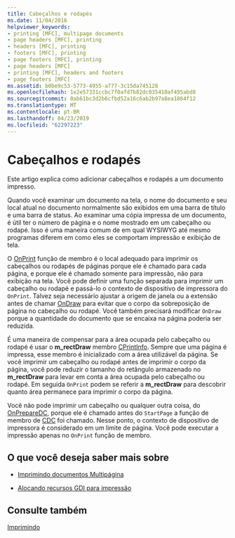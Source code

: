 ```yaml
---
title: Cabeçalhos e rodapés
ms.date: 11/04/2016
helpviewer_keywords:
- printing [MFC], multipage documents
- page headers [MFC], printing
- headers [MFC], printing
- footers [MFC], printing
- page footers [MFC], printing
- page headers [MFC]
- printing [MFC], headers and footers
- page footers [MFC]
ms.assetid: b0be9c53-5773-4955-a777-3c15da745128
ms.openlocfilehash: 1e2e57331ccbc7f0afd7b82dc035410af495abd8
ms.sourcegitcommit: 0ab61bc3d2b6cfbd52a16c6ab2b97a8ea1864f12
ms.translationtype: MT
ms.contentlocale: pt-BR
ms.lasthandoff: 04/23/2019
ms.locfileid: "62297223"
---
```

# <a name="headers-and-footers"></a>Cabeçalhos e rodapés

Este artigo explica como adicionar cabeçalhos e rodapés a um documento impresso.

Quando você examinar um documento na tela, o nome do documento e seu local atual no documento normalmente são exibidos em uma barra de título e uma barra de status. Ao examinar uma cópia impressa de um documento, é útil ter o número de página e o nome mostrado em um cabeçalho ou rodapé. Isso é uma maneira comum de em qual WYSIWYG até mesmo programas diferem em como eles se comportam impressão e exibição de tela.

O [OnPrint](../mfc/reference/cview-class.md#onprint) função de membro é o local adequado para imprimir os cabeçalhos ou rodapés de páginas porque ele é chamado para cada página, e porque ele é chamado somente para impressão, não para exibição na tela. Você pode definir uma função separada para imprimir um cabeçalho ou rodapé e passá-lo o contexto de dispositivo de impressora do `OnPrint`. Talvez seja necessário ajustar a origem de janela ou a extensão antes de chamar [OnDraw](../mfc/reference/cview-class.md#ondraw) para evitar que o corpo da sobreposição de página no cabeçalho ou rodapé. Você também precisará modificar `OnDraw` porque a quantidade do documento que se encaixa na página poderia ser reduzida.

É uma maneira de compensar para a área ocupada pelo cabeçalho ou rodapé é usar o **m_rectDraw** membro [CPrintInfo](../mfc/reference/cprintinfo-structure.md). Sempre que uma página é impressa, esse membro é inicializado com a área utilizável da página. Se você imprimir um cabeçalho ou rodapé antes de imprimir o corpo da página, você pode reduzir o tamanho do retângulo armazenado no **m_rectDraw** para levar em conta a área ocupada pelo cabeçalho ou rodapé. Em seguida `OnPrint` podem se referir a **m_rectDraw** para descobrir quanto área permanece para imprimir o corpo da página.

Você não pode imprimir um cabeçalho ou qualquer outra coisa, do [OnPrepareDC](../mfc/reference/cview-class.md#onpreparedc), porque ele é chamado antes do `StartPage` a função de membro de [CDC](../mfc/reference/cdc-class.md) foi chamado. Nesse ponto, o contexto de dispositivo de impressora é considerado em um limite de página. Você pode executar a impressão apenas no `OnPrint` função de membro.

## <a name="what-do-you-want-to-know-more-about"></a>O que você deseja saber mais sobre

- [Imprimindo documentos Multipágina](../mfc/multipage-documents.md)

- [Alocando recursos GDI para impressão](../mfc/allocating-gdi-resources.md)

## <a name="see-also"></a>Consulte também

[Imprimindo](../mfc/printing.md)
